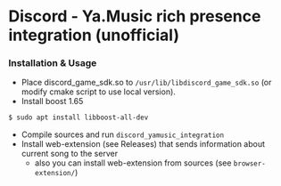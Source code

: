 # Discord - Ya.Music rich presence integration (unofficial)

### Installation & Usage
* Place discord_game_sdk.so to `/usr/lib/libdiscord_game_sdk.so` (or modify cmake script to use local version). 
* Install boost 1.65
```bash
$ sudo apt install libboost-all-dev
```
* Compile sources and run `discord_yamusic_integration`
* Install web-extension (see Releases) that sends information about current song to the server
    * also you can install web-extension from sources (see `browser-extension/`)